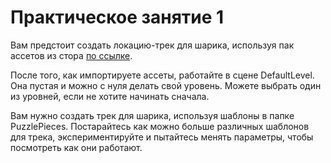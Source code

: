 # Практическое занятие 1

Вам предстоит создать локацию-трек для шарика, используя пак ассетов из стора [по ссылке](https://assetstore.unity.com/packages/templates/tutorials/unity-learn-creator-kit-puzzle-urp-149311).

После того, как импортируете ассеты, работайте в сцене DefaultLevel.  Она пустая и можно с нуля делать свой уровень. Можете выбрать один из уровней, если не хотите начинать сначала. 

Вам нужно создать трек для шарика, используя шаблоны в папке PuzzlePieces. Постарайтесь как можно больше различных шаблонов для трека, экспериментируйте и пытайтесь менять параметры, чтобы посмотреть как они работают.
